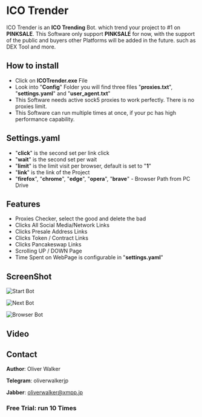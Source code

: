# ICO Trender

ICO Trender is an **ICO Trending** Bot. which trend your project to #1 on **PINKSALE**. 
This Software only support **PINKSALE** for now, with the support of the public and buyers other Platforms will be added in the future.
such as DEX Tool and more.

## How to install

* Click on **ICOTrender.exe** File
* Look into "**Config**" Folder you will find three files "**proxies.txt**", "**settings.yaml**" and "**user_agent.txt**"
* This Software needs active sock5 proxies to work perfectly. There is no proxies limit.
* This Software can run multiple times at once, if your pc has high performance capability.

## Settings.yaml

* "**click**" is the second set per link click
* "**wait**" is the second set per wait
* "**limit**" is the limit visit per browser, default is set to "**1**"
* "**link**" is the link of the Project
* "**firefox**", "**chrome**", "**edge**", "**opera**", "**brave**" - Browser Path from PC Drive

## Features

* Proxies Checker, select the good and delete the bad
* Clicks All Social Media/Network Links
* Clicks Presale Address Links
* Clicks Token / Contract Links
* Clicks Pancakeswap Links
* Scrolling UP / DOWN Page
* Time Spent on WebPage is configurable in "**settings.yaml**"

## ScreenShot

![Start Bot](https://i.imgur.com/9qprRbz.jpg "Start Bot Screen")

![Next Bot](https://i.imgur.com/ApfUjKe.jpg "Next Bot Screen")

![Browser Bot](https://i.imgur.com/OSsq5PI.jpg "Browser List Bot Screen")


## Video


## Contact

**Author**: Oliver Walker

**Telegram**: oliverwalkerjp

**Jabber**: oliverwalker@xmpp.jp

### **Free Trial:** run 10 Times
